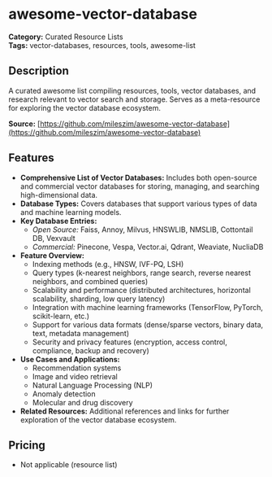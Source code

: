 # awesome-vector-database

**Category:** Curated Resource Lists  
**Tags:** vector-databases, resources, tools, awesome-list

## Description
A curated awesome list compiling resources, tools, vector databases, and research relevant to vector search and storage. Serves as a meta-resource for exploring the vector database ecosystem.

**Source:** [https://github.com/mileszim/awesome-vector-database](https://github.com/mileszim/awesome-vector-database)

## Features
- **Comprehensive List of Vector Databases:** Includes both open-source and commercial vector databases for storing, managing, and searching high-dimensional data.
- **Database Types:** Covers databases that support various types of data and machine learning models.
- **Key Database Entries:**
  - *Open Source:* Faiss, Annoy, Milvus, HNSWLIB, NMSLIB, Cottontail DB, Vexvault
  - *Commercial:* Pinecone, Vespa, Vector.ai, Qdrant, Weaviate, NucliaDB
- **Feature Overview:**
  - Indexing methods (e.g., HNSW, IVF-PQ, LSH)
  - Query types (k-nearest neighbors, range search, reverse nearest neighbors, and combined queries)
  - Scalability and performance (distributed architectures, horizontal scalability, sharding, low query latency)
  - Integration with machine learning frameworks (TensorFlow, PyTorch, scikit-learn, etc.)
  - Support for various data formats (dense/sparse vectors, binary data, text, metadata management)
  - Security and privacy features (encryption, access control, compliance, backup and recovery)
- **Use Cases and Applications:**
  - Recommendation systems
  - Image and video retrieval
  - Natural Language Processing (NLP)
  - Anomaly detection
  - Molecular and drug discovery
- **Related Resources:** Additional references and links for further exploration of the vector database ecosystem.

## Pricing
- Not applicable (resource list)
